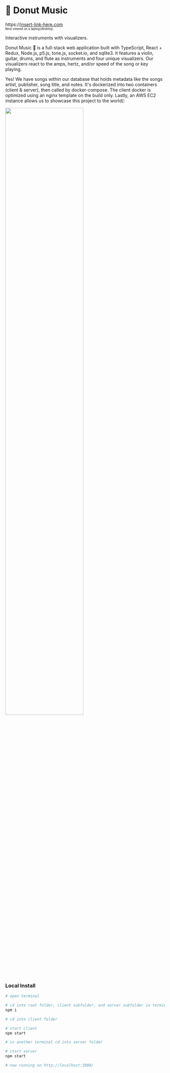 
# 🍩 Donut Music

https://[insert-link-here.com](https://google.com)
<br />
<sub><sup>Best viewed on a laptop/desktop.</sup></sub>

Interactive instruments with visualizers.

Donut Music 🍩 is a full-stack web application built with TypeScript, React + Redux, Node.js, p5.js, tone.js, socket.io, and sqlite3.
It features a violin, guitar, drums, and flute as instruments and four unique visualizers. Our visualizers react to the amps, hertz, and/or speed of the song or key playing. 

Yes! We have songs within our database that holds metadata like the songs artist, publisher, song title, and notes. It's dockerized into two containers (client & server), then called by docker-compose. The client docker is optimized using an nginx template on the build only. Lastly, an AWS EC2 instance allows us to showcase this project to the world(: 


<img src="/client/src/videos/hilarioo-instruments-demo.gif" width="70%" />



### Local Install

```bash
# open terminal

# cd into root folder, client subfolder, and server subfolder in terminal and install node modules for each folder
npm i

# cd into client folder

# start client
npm start

# in another terminal cd into server folder

# start server
npm start

# now running on http://localhost:3000/
```
